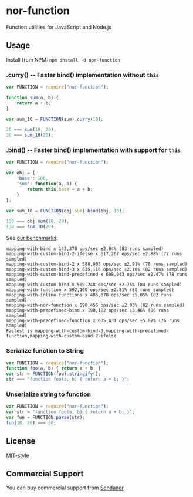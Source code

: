 nor-function
============

Function utilities for JavaScript and Node.js

Usage
-----

Install from NPM: `npm install -d nor-function`

### .curry() -- Faster bind() implementation without `this`

```javascript
var FUNCTION = require("nor-function");

function sum(a, b) {
	return a + b;
}

var sum_10 = FUNCTION(sum).curry(10);

30 === sum(10, 20);
30 === sum_10(20);
```

### .bind() -- Faster bind() implementation with support for `this`

```javascript
var FUNCTION = require("nor-function");

var obj = {
	'base': 100,
	'sum': function(a, b) {
		return this.base + a + b;
	}
};

var sum_10 = FUNCTION(obj.sum).bind(obj, 10);

130 === obj.sum(10, 20);
130 === sum_10(20);
```

See [our benchmarks](https://github.com/sendanor/jslabs): 

```
mapping-with-bind x 142,370 ops/sec ±2.04% (83 runs sampled)
mapping-with-custom-bind-2-ifelse x 617,267 ops/sec ±2.88% (77 runs sampled)
mapping-with-custom-bind-2 x 588,005 ops/sec ±2.91% (78 runs sampled)
mapping-with-custom-bind-3 x 635,116 ops/sec ±2.10% (82 runs sampled)
mapping-with-custom-bind-predefined x 608,043 ops/sec ±2.47% (78 runs sampled)
mapping-with-custom-bind x 509,248 ops/sec ±2.75% (84 runs sampled)
mapping-with-function x 592,160 ops/sec ±2.81% (80 runs sampled)
mapping-with-inline-functions x 486,078 ops/sec ±5.05% (82 runs sampled)
mapping-with-nor-function x 590,456 ops/sec ±2.03% (82 runs sampled)
mapping-with-predefined-bind x 198,182 ops/sec ±3.46% (86 runs sampled)
mapping-with-predefined-function x 635,431 ops/sec ±5.07% (76 runs sampled)
Fastest is mapping-with-custom-bind-3,mapping-with-predefined-function,mapping-with-custom-bind-2-ifelse
```

### Serialize function to String

```javascript
var FUNCTION = require("nor-function");
function foo(a, b) { return a + b; }
var str = FUNCTION(foo).stringify();
str === "function foo(a, b) { return a + b; }";
```

### Unserialize string to function

```javascript
var FUNCTION = require("nor-function");
var str = "function foo(a, b) { return a + b; }";
var fun = FUNCTION.parse(str);
fun(10, 20) === 30;
```

License
-------

[MIT-style](LICENSE)

Commercial Support
------------------

You can buy commercial support from [Sendanor](http://sendanor.com/software).
